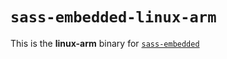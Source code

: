 # `sass-embedded-linux-arm`

This is the **linux-arm** binary for [`sass-embedded`](https://www.npmjs.com/package/sass-embedded)
